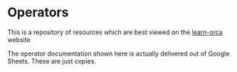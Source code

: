# Operators 

This is a repository of resources which are best viewed on the [learn-orca](https://onewheeltom.github.io/teach-orca/) website

The operator documentation shown here is actually delivered out of Google Sheets. These are just copies.
